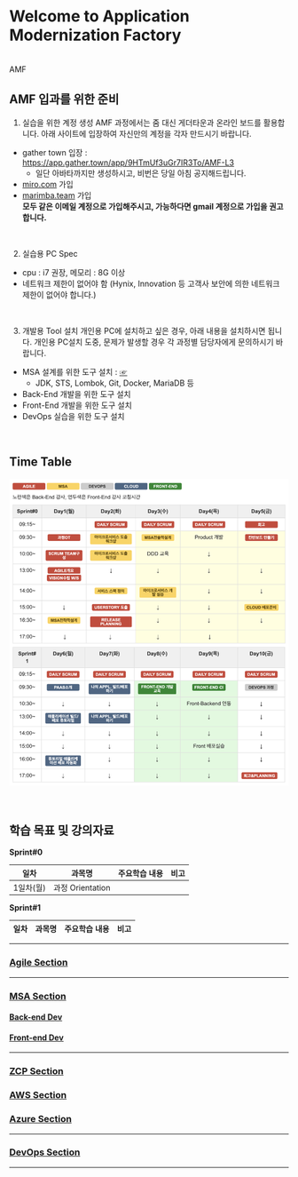 # Welcome to Application Modernization Factory

<br>
AMF

## AMF 입과를 위한 준비

1. 실습을 위한 계정 생성
AMF 과정에서는 줌 대신 게더타운과 온라인 보드를 활용합니다.
아래 사이트에 입장하여 자신만의 계정을 각자 만드시기 바랍니다.

- gather town 입장 : https://app.gather.town/app/9HTmUf3uGr7IR3To/AMF-L3
  - 일단 아바타까지만 생성하시고, 비번은 당일 아침 공지해드립니다.
- [miro.com](https://miro.com/) 가입
- [marimba.team](https://www.marimba.team/) 가입   
**모두 같은 이메일 계정으로 가입해주시고, 가능하다면 gmail 계정으로 가입을 권고합니다.**
<br>


2. 실습용 PC Spec
  - cpu : i7 권장, 메모리 : 8G 이상
  - 네트워크 제한이 없어야 함 (Hynix, Innovation 등 고객사 보안에 의한 네트워크 제한이 없어야 합니다.)
<br>
   
3. 개발용 Tool 설치
  개인용 PC에 설치하고 싶은 경우, 아래 내용을 설치하시면 됩니다.
  개인용 PC설치 도중, 문제가 발생할 경우 각 과정별 담당자에게 문의하시기 바랍니다.
   
  - MSA 설계를 위한 도구 설치 : [ ☞ ](./msa/MSA_install.md/)
    - JDK, STS, Lombok, Git, Docker, MariaDB 등
  - Back-End 개발을 위한 도구 설치
  - Front-End 개발을 위한 도구 설치
  - DevOps 실습을 위한 도구 설치 

<br>


## Time Table
![](./images/AMF-TimeTable-2022-v1.png)


<br>

## 학습 목표 및 강의자료
**Sprint#0**   

| 일차 | 과목명 | 주요학습 내용 |  비고  |
|---|:---:|:---|:---|
|1일차(월)|과정 Orientation|||


**Sprint#1**   

| 일차 | 과목명 | 주요학습 내용 |  비고  |
|---|:---:|:---|:---|

***

### [ Agile Section](./agile/about-agile.md/) 

***

### [ MSA Section ](./msa/about-msa.md/) 

#### [ Back-end Dev ](https://www.msaschool.io/operation/introduction/related-resource/) 

#### [ Front-end Dev ](***TBD) 

***

### [ ZCP Section ](./cloud-zcp/about-zcp.md/) 

### [ AWS Section ](./cloud-aws/about-aws.md/) 

### [ Azure Section ](./cloud-azure/about-azure.md/) 

***

### [ DevOps Section ](./devops/devops.md/) 

***




<EOF>